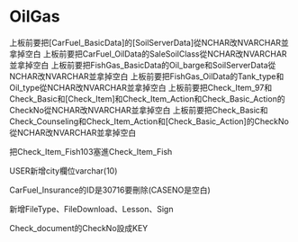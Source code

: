# OilGas
上板前要把[CarFuel_BasicData]的[SoilServerData]從NCHAR改NVARCHAR並拿掉空白
上板前要把CarFuel_OilData的SaleSoilClass從NCHAR改NVARCHAR並拿掉空白
上板前要把FishGas_BasicData的Oil_barge和SoilServerData從NCHAR改NVARCHAR並拿掉空白
上板前要把FishGas_OilData的Tank_type和Oil_type從NCHAR改NVARCHAR並拿掉空白
上板前要把Check_Item_97和Check_Basic和[Check_Item]和Check_Item_Action和Check_Basic_Action的CheckNo從NCHAR改NVARCHAR並拿掉空白
上板前要把Check_Basic和Check_Counseling和Check_Item_Action和[Check_Basic_Action]的CheckNo從NCHAR改NVARCHAR並拿掉空白


把Check_Item_Fish103塞進Check_Item_Fish


USER新增city欄位varchar(10)


CarFuel_Insurance的ID是30716要刪除(CASENO是空白)


新增FileType、FileDownload、Lesson、Sign


Check_document的CheckNo設成KEY